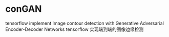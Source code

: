 # conGAN
tensorflow implement Image contour detection with Generative Adversarial Encoder-Decoder Networks
tensorflow 实现端到端的图像边缘检测
